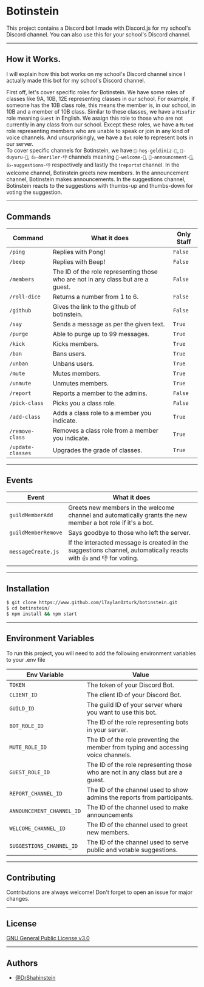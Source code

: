 # Botinstein

This project contains a Discord bot I made with Discord.js for my school's Discord channel. You can also use this for your school's Discord channel.

---

## How it Works.

I will explain how this bot works on my school's Discord channel since I actually made this bot for my school's Discord channel.

First off, let's cover specific roles for Botinstein. We have some roles of classes like 9A, 10B, 12E representing classes in our school.
For example, if someone has the 10B class role, this means the member is, in our school, in 10B and a member of 10B class.
Similar to these classes, we have a `Misafir` role meaning `Guest` in English. We assign this role to those who are not currently in any
class from our school. Except these roles, we have a `Muted` role representing members who are unable to speak or join in any kind of
voice channels. And unsurprisingly, we have a `Bot` role to represent bots in our server. <br />
To cover specific channels for Botinstein, we have `👋-hoş-geldiniz-👋`, `📢-duyuru-📢`, `👍-öneriler-👎` channels meaning
`👋-welcome-👋`, `📢-announcement-📢`, `👍-suggestions-👎` respectively and lastly the `❗reports❗` channel.
In the welcome channel, Botinstein greets new members. In the announcement channel, Botinstein makes announcements.
In the suggestions channel, Botinstein reacts to the suggestions with thumbs-up and thumbs-down for voting the suggestion.

---

## Commands

| Command           | What it does                                                                    | Only Staff |
| ----------------- | ------------------------------------------------------------------------------- | ---------- |
| `/ping`           | Replies with Pong!                                                              | `False`    |
| `/beep`           | Replies with Beep!                                                              | `False`    |
| `/members`        | The ID of the role representing those who are not in any class but are a guest. | `False`    |
| `/roll-dice`      | Returns a number from 1 to 6.                                                   | `False`    |
| `/github`         | Gives the link to the github of botinstein.                                     | `False`    |
| `/say`            | Sends a message as per the given text.                                          | `True`     |
| `/purge`          | Able to purge up to 99 messages.                                                | `True`     |
| `/kick`           | Kicks members.                                                                  | `True`     |
| `/ban`            | Bans users.                                                                     | `True`     |
| `/unban`          | Unbans users.                                                                   | `True`     |
| `/mute`           | Mutes members.                                                                  | `True`     |
| `/unmute`         | Unmutes members.                                                                | `True`     |
| `/report`         | Reports a member to the admins.                                                 | `False`    |
| `/pick-class`     | Picks you a class role.                                                         | `False`    |
| `/add-class`      | Adds a class role to a member you indicate.                                     | `True`     |
| `/remove-class`   | Removes a class role from a member you indicate.                                | `True`     |
| `/update-classes` | Upgrades the grade of classes.                                                  | `True`     |

---

## Events

| Event               | What it does                                                                                                     |
| ------------------- | ---------------------------------------------------------------------------------------------------------------- |
| `guildMemberAdd`    | Greets new members in the welcome channel and automatically grants the new member a bot role if it's a bot.      |
| `guildMemberRemove` | Says goodbye to those who left the server.                                                                       |
| `messageCreate.js`  | If the interacted message is created in the suggestions channel, automatically reacts with 👍 and 👎 for voting. |

---

## Installation

```bash
$ git clone https://www.github.com/1TaylanOzturk/botinstein.git
$ cd botinstein/
$ npm install && npm start
```

---

## Environment Variables

To run this project, you will need to add the following environment variables to your .env file

| Env Variable              | Value                                                                              |
| ------------------------- | ---------------------------------------------------------------------------------- |
| `TOKEN`                   | The token of your Discord Bot.                                                     |
| `CLIENT_ID`               | The client ID of your Discord Bot.                                                 |
| `GUILD_ID`                | The guild ID of your server where you want to use this bot.                        |
| `BOT_ROLE_ID`             | The ID of the role representing bots in your server.                               |
| `MUTE_ROLE_ID`            | The ID of the role preventing the member from typing and accessing voice channels. |
| `GUEST_ROLE_ID`           | The ID of the role representing those who are not in any class but are a guest.    |
| `REPORT_CHANNEL_ID`       | The ID of the channel used to show admins the reports from participants.           |
| `ANNOUNCEMENT_CHANNEL_ID` | The ID of the channel used to make announcements                                   |
| `WELCOME_CHANNEL_ID`      | The ID of the channel used to greet new members.                                   |
| `SUGGESTIONS_CHANNEL_ID`  | The ID of the channel used to serve public and votable suggestions.                |

---

## Contributing

Contributions are always welcome! Don't forget to open an issue for major changes.

---

## License

[GNU General Public License v3.0](https://choosealicense.com/licenses/gpl-3.0/)

---

## Authors

- [@DrShahinstein](https://github.com/1TaylanOzturk)
